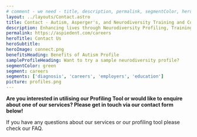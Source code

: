 ```yaml
---
# comment - we need - title, description, permalink, segmentColor, herotitle, heading
layout: ../layouts/Contact.astro
title: Contact - Autism, Asperger's, and Neurodiversity Training and Consulting
description: Enhancing lives through Neurodiversity Profiling, Training & Consultancy
permalink: https://aspiedent.com/careers
heroTitle: Contact Us
heroSubtitle: 
heroImage: connect.png
benefitsHeading: Benefits of Autism Profile
sampleProfileHeading: Want to try a sample neurodiversity profile?
segmentColor: green
segment: careers
segments: ['diagnosis', 'careers', 'employers', 'education']
picture: profiles.png
---
```

**Are you interested in utilising our Profiling Tool or would like to enquire about one of our services? Please get in touch via our contact form below!**

If you have any questions about our services or our profiling tool please check our FAQ.
